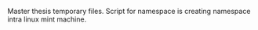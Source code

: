 Master thesis temporary files.
Script for namespace is creating namespace intra linux mint machine.
